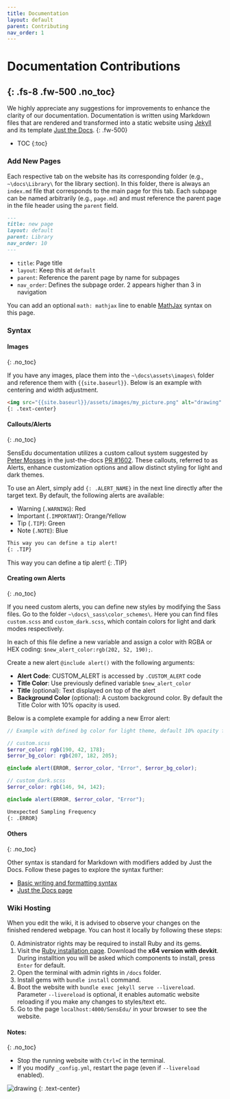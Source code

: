 ```yaml
---
title: Documentation
layout: default
parent: Contributing
nav_order: 1
---
```


# Documentation Contributions
{: .fs-8 .fw-500 .no_toc}
---

We highly appreciate any suggestions for improvements to enhance the clarity of our documentation. Documentation is written using Markdown files that are rendered and transformed into a static website using [Jekyll] and its template [Just the Docs].
{: .fw-500}

- TOC
{:toc}

### Add New Pages

Each respective tab on the website has its corresponding folder (e.g., `~\docs\Library\` for the library section). In this folder, there is always an `index.md` file that corresponds to the main page for this tab. Each subpage can be named arbitrarily (e.g., `page.md`) and must reference the parent page in the file header using the `parent` field.

```md
---
title: new page
layout: default
parent: Library
nav_order: 10
---
```

* `title`: Page title
* `layout`: Keep this at `default`
* `parent`: Reference the parent page by name for subpages
* `nav_order`: Defines the subpage order. 2 appears higher than 3 in navigation

You can add an optional `math: mathjax` line to enable [MathJax] syntax on this page.

### Syntax

#### Images
{: .no_toc}

If you have any images, place them into the `~\docs\assets\images\` folder and reference them with `{{site.baseurl}}`. Below is an example with centering and width adjustment.

```md
<img src="{{site.baseurl}}/assets/images/my_picture.png" alt="drawing" width="500"/>
{: .text-center}
```

#### Callouts/Alerts
{: .no_toc}

SensEdu documentation utilizes a custom callout system suggested by [Peter Mosses] in the just-the-docs [PR #1602]. These callouts, referred to as Alerts, enhance customization options and allow distinct styling for light and dark themes.

To use an Alert, simply add `{: .ALERT_NAME}` in the next line directly after the target text. By default, the following alerts are available:

* Warning (`.WARNING`): Red
* Important (`.IMPORTANT`): Orange/Yellow
* Tip (`.TIP`): Green
* Note (`.NOTE`): Blue

```md
This way you can define a tip alert!
{: .TIP}
```

This way you can define a tip alert!
{: .TIP}

#### Creating own Alerts
{: .no_toc}

If you need custom alerts, you can define new styles by modifying the Sass files. Go to the folder `~\docs\_sass\color_schemes\`. Here you can find files `custom.scss` and `custom_dark.scss`, which contain colors for light and dark modes respectively.

In each of this file define a new variable and assign a color with RGBA or HEX coding: `$new_alert_color:rgb(202, 52, 190);`. 

Create a new alert `@include alert()` with the following arguments:
* **Alert Code**: CUSTOM_ALERT is accessed by `.CUSTOM_ALERT` code
* **Title Color**: Use previously defined variable `$new_alert_color`
* **Title** (optional): Text displayed on top of the alert
* **Background Color** (optional): A custom background color. By default the Title Color with 10% opacity is used.

Below is a complete example for adding a new Error alert:

```scss
// Example with defined bg color for light theme, default 10% opacity for dark theme

// custom.scss
$error_color: rgb(190, 42, 178);
$error_bg_color: rgb(207, 182, 205);

@include alert(ERROR, $error_color, "Error", $error_bg_color);

// custom_dark.scss
$error_color: rgb(146, 94, 142);

@include alert(ERROR, $error_color, "Error");
```
```md
Unexpected Sampling Frequency
{: .ERROR}
```

#### Others
{: .no_toc}

Other syntax is standard for Markdown with modifiers added by Just the Docs. Follow these pages to explore the syntax further: 
* <a href="https://docs.github.com/en/get-started/writing-on-github/getting-started-with-writing-and-formatting-on-github/basic-writing-and-formatting-syntax" target="_blank">Basic writing and formatting syntax</a>
* <a href="https://just-the-docs.com/" target="_blank">Just the Docs page</a>

### Wiki Hosting

When you edit the wiki, it is advised to observe your changes on the finished rendered webpage. You can host it locally by following these steps:

0. Administrator rights may be required to install Ruby and its gems.
1. Visit the <a href="https://rubyinstaller.org/downloads/" target="_blank">Ruby installation page</a>. Download the **x64 version with devkit**.
During installtion you will be asked which components to install, press `Enter` for default.
2. Open the terminal with admin rights in `/docs` folder.
3. Install gems with `bundle install` command.
4. Boot the website with `bundle exec jekyll serve --livereload`. Parameter
`--livereload` is optional, it enables automatic website reloading if you make any changes to styles/text etc.
5. Go to the page `localhost:4000/SensEdu/` in your browser to see the website.

#### Notes:
{: .no_toc}
* Stop the running website with `Ctrl+C` in the terminal.
* If you modify `_config.yml`, restart the page (even if `--livereload` enabled).

<img src="{{site.baseurl}}/assets/images/readme_docs.png" alt="drawing"/>
{: .text-center}

[Jekyll]: https://jekyllrb.com/
[Just the Docs]: https://just-the-docs.com/
[MathJax]: https://www.mathjax.org/
[Peter Mosses]: https://github.com/pdmosses
[PR #1602]: https://github.com/just-the-docs/just-the-docs/pull/1602